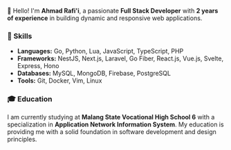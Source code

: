 👋 Hello! I'm **Ahmad Rafi'i**, a passionate **Full Stack Developer** with **2 years of experience** in building dynamic and responsive web applications.

### 🚀 Skills
- **Languages:** Go, Python, Lua, JavaScript, TypeScript, PHP
- **Frameworks:** NestJS, Next.js, Laravel, Go Fiber, React.js, Vue.js, Svelte, Express, Hono
- **Databases:** MySQL, MongoDB, Firebase, PostgreSQL
- **Tools:** Git, Docker, Vim, Linux

### 🎓 Education
I am currently studying at **Malang State Vocational High School 6** with a specialization in **Application Network Information System**. My education is providing me with a solid foundation in software development and design principles.
